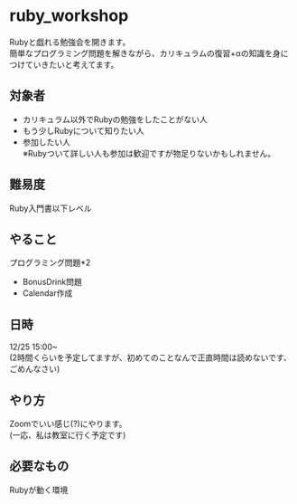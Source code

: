# ruby_workshop

Rubyと戯れる勉強会を開きます。<br>
簡単なプログラミング問題を解きながら、カリキュラムの復習+αの知識を身につけていきたいと考えてます。<br>

## 対象者
- カリキュラム以外でRubyの勉強をしたことがない人
- もう少しRubyについて知りたい人
- 参加したい人<br>
※Rubyついて詳しい人も参加は歓迎ですが物足りないかもしれません。

## 難易度
Ruby入門書以下レベル

## やること
プログラミング問題*2
  - BonusDrink問題
  - Calendar作成

## 日時
12/25 15:00~<br>
(2時間くらいを予定してますが、初めてのことなんで正直時間は読めないです、ごめんなさい)

## やり方
Zoomでいい感じ(?)にやります。<br>
(一応、私は教室に行く予定です)

## 必要なもの
Rubyが動く環境
